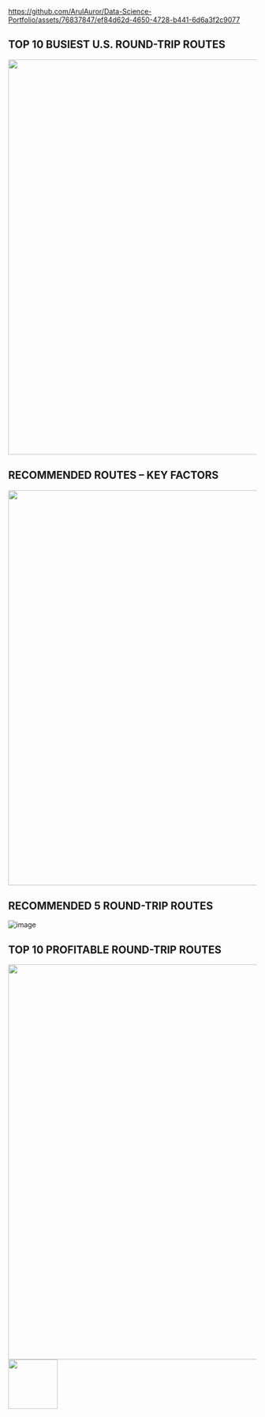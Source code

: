 https://github.com/ArulAuror/Data-Science-Portfolio/assets/76837847/ef84d62d-4650-4728-b441-6d6a3f2c9077

## TOP 10 BUSIEST U.S. ROUND-TRIP ROUTES 
<img src='https://github.com/ArulAuror/Data-Science-Portfolio/assets/76837847/054e580a-f0c3-47b5-aac1-a75f7b9789cd' width=800>

## RECOMMENDED ROUTES – KEY FACTORS
<img src='https://github.com/ArulAuror/Data-Science-Portfolio/assets/76837847/508fa393-f56e-4124-b481-6547fa065068' width=800>

## RECOMMENDED 5 ROUND-TRIP ROUTES
![image](https://github.com/ArulAuror/Data-Science-Portfolio/assets/76837847/194fa26d-cd61-491f-ab78-603a48284bf7)

## TOP 10 PROFITABLE ROUND-TRIP ROUTES
<p float='left'>
<img src='https://github.com/ArulAuror/Data-Science-Portfolio/assets/76837847/de000178-6ab5-4ccc-94e6-2c7250507d60' width=800>
<img src='https://github.com/ArulAuror/Data-Science-Portfolio/assets/76837847/8cc85ab5-d6f3-4fa6-8398-7847cdbd0511' width=100>
</p>













